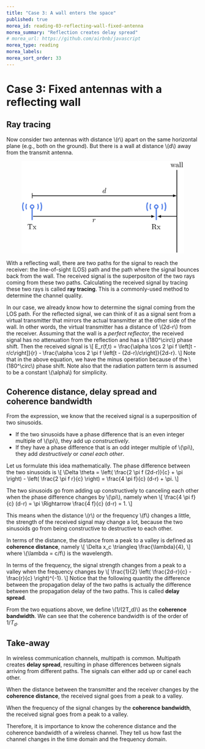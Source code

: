```yaml
---
title: "Case 3: A wall enters the space"
published: true
morea_id: reading-03-reflecting-wall-fixed-antenna
morea_summary: "Reflection creates delay spread"
# morea_url: https://github.com/airbnb/javascript
morea_type: reading
morea_labels:
morea_sort_order: 33
---
```


# Case 3: Fixed antennas with a reflecting wall

## Ray tracing

Now consider two antennas with distance \\(r\\) apart on the same horizontal plane (e.g., both on the ground). But there is a wall at distance \\(d\\) away from the transmit antenna.

<figure style="text-align: center;">
  <img src="03-reflecting-wall-fixed-antenna.png" alt="Two antennas with a reflecting wall" width="500">
</figure>

With a reflecting wall, there are two paths for the signal to reach the receiver: the line-of-sight (LOS) path and the path where the signal bounces back from the wall. The received signal is the superpositon of the two rays coming from these two paths. Calculating the received signal by tracing these two rays is called **ray tracing**. This is a commonly-used method to determine the channel quality.

In our case, we already know how to determine the signal coming from the LOS path. For the reflected signal, we can think of it as a signal sent from a virtual transmitter that mirrors the actual transmitter at the other side of the wall. In other words, the virtual transmitter has a distance of \\(2d-r\\) from the receiver. Assuming that the wall is a *perfect reflector*, the received signal has no attenuation from the reflection and has a \\(180^\circ\\) phase shift. Then the received signal is
\\[
  E_r(f,t) = \frac{\alpha \cos 2 \pi f \left[t - r/c\right]}{r} - \frac{\alpha \cos 2 \pi f \left[t - (2d-r)/c\right]}{2d-r}.
\\]
Note that in the above equation, we have the minus operation because of the \\(180^\circ\\) phase shift. Note also that the radiation pattern term is assumed to be a constant \\(\alpha\\) for simplicity.

## Coherence distance, delay spread and coherence bandwidth
From the expression, we know that the received signal is a superposition of two sinusoids. 
* If the two sinusoids have a phase difference that is an even integer multiple of \\(\pi\\), they add up *constructively*. 
* If they have a phase difference that is an odd integer multiple of \\(\pi\\), they add *destructively* or *canel each other*.

Let us formulate this idea mathematically. The phase difference between the two sinusoids is
\\[
  \Delta \theta = \left( \frac{2 \pi f (2d-r)}{c} + \pi \right) - \left( \frac{2 \pi f r}{c} \right) = \frac{4 \pi f}{c} (d-r) + \pi.
\\]

The two sinusoids go from adding up constructively to canceling each other when the phase difference changes by \\(\pi\\), namely when
\\[
  \frac{4 \pi f}{c} (d-r) = \pi \Rightarrow \frac{4 f}{c} (d-r) = 1.
\\]

This means when the distance \\(r\\) or the frequency \\(f\\) changes a little, the strength of the received signal may change a lot, because the two sinusoids go from being constructive to destructive to each other.

In terms of the distance, the distance from a peak to a valley is defined as **coherence distance**, namely
\\[
  \Delta x_c \triangleq \frac{\lambda}{4},
\\]
where \\(\lambda = c/f\\) is the wavelength. 

In terms of the frequency, the signal strength changes from a peak to a valley when the frequency changes by
\\[
  \frac{1}{2} \left( \frac{2d-r}{c} - \frac{r}{c} \right)^{-1}.
\\]
Notice that the following quantity
the difference between the propagation delay of the two paths
is actually the difference between the propagation delay of the two paths. This is called **delay spread**.

From the two equations above, we define \\(1/(2T_d)\\) as the **coherence bandwidth**. We can see that the coherence bandwidth is of the order of $1/T_d$.

## Take-away
In wireless communication channels, multipath is common. Multipath creates **delay spread**, resulting in phase differences between signals arriving from different paths. The signals can either add up or canel each other. 

When the distance between the transmitter and the receiver changes by the **coherence distance**, the received signal goes from a peak to a valley.

When the frequency of the signal changes by the **coherence bandwidth**, the received signal goes from a peak to a valley.

Therefore, it is importance to know the coherence distance and the coherence bandwidth of a wireless channel. They tell us how fast the channel changes in the time domain and the frequency domain.